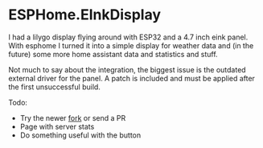 # ESPHome.EInkDisplay

I had a lilygo display flying around with ESP32 and a 4.7 inch eink panel. With esphome I turned it into a simple display for weather data and (in the future) some more home assistant data and statistics and stuff.

Not much to say about the integration, the biggest issue is the outdated external driver for the panel. A patch is included and must be applied after the first unsuccessful build.

Todo:

- Try the newer [fork](https://github.com/neturmel/esphome-components2) or send a PR
- Page with server stats
- Do something useful with the button
